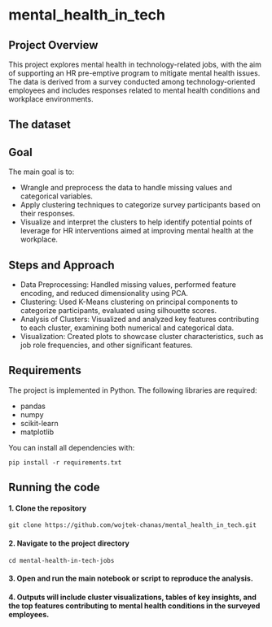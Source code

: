 # mental_health_in_tech
## Project Overview
This project explores mental health in technology-related jobs, with the aim of supporting an HR pre-emptive program to mitigate mental health issues. The data is derived from a survey conducted among technology-oriented employees and includes responses related to mental health conditions and workplace environments.
## The dataset 

## Goal
The main goal is to:

- Wrangle and preprocess the data to handle missing values and categorical variables.
- Apply clustering techniques to categorize survey participants based on their responses.
- Visualize and interpret the clusters to help identify potential points of leverage for HR interventions aimed at improving mental health at the workplace.
## Steps and Approach
- Data Preprocessing: Handled missing values, performed feature encoding, and reduced dimensionality using PCA.
- Clustering: Used K-Means clustering on principal components to categorize participants, evaluated using silhouette scores.
- Analysis of Clusters: Visualized and analyzed key features contributing to each cluster, examining both numerical and categorical data.
- Visualization: Created plots to showcase cluster characteristics, such as job role frequencies, and other significant features.

## Requirements
The project is implemented in Python. The following libraries are required:
- pandas
- numpy
- scikit-learn
- matplotlib

You can install all dependencies with:
```console
pip install -r requirements.txt
```
## Running the code 
#### 1. Clone the repository
```console
git clone https://github.com/wojtek-chanas/mental_health_in_tech.git
```
#### 2. Navigate to the project directory
```console
cd mental-health-in-tech-jobs
```
#### 3. Open and run the main notebook or script to reproduce the analysis.
#### 4. Outputs will include cluster visualizations, tables of key insights, and the top features contributing to mental health conditions in the surveyed employees.

